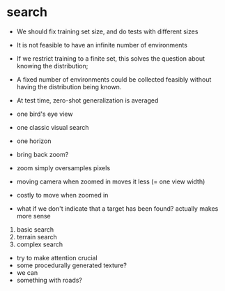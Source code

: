 # search

- We should fix training set size, and do tests with different sizes
- It is not feasible to have an infinite number of environments
- If we restrict training to a finite set, this solves the question about knowing the distribution;
- A fixed number of environments could be collected feasibly without having the distribution being known.
- At test time, zero-shot generalization is averaged

- one bird's eye view
- one classic visual search
- one horizon

- bring back zoom?
- zoom simply oversamples pixels
- moving camera when zoomed in moves it less (= one view width)
- costly to move when zoomed in


- what if we don't indicate that a target has been found? actually makes more sense

1. basic search
2. terrain search
3. complex search
  - try to make attention crucial
  - some procedurally generated texture?
  - we can
  - something with roads?
